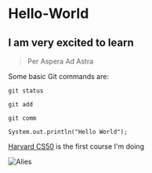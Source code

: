 # Hello-World

## I am very excited to **learn**

>Per Aspera Ad Astra

Some basic Git commands are:

```
git status

git add 

git comm
```

`System.out.println("Hello World");`

[Harvard CS50](https://cs50.harvard.edu/x/2022/psets/0/scratch/) is the first course I'm doing

![Alies](https://user-images.githubusercontent.com/103478551/163110285-274b5d99-3cb0-4356-af9e-5137dc5eafc2.jpeg)
